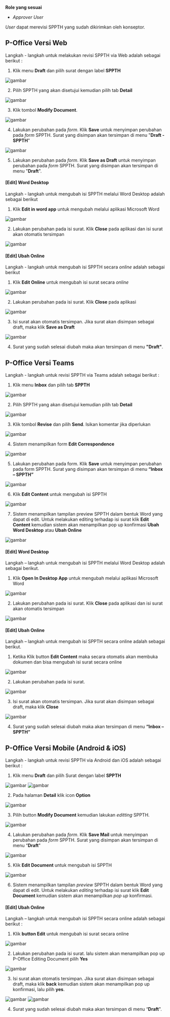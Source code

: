 **Role yang sesuai**

- *Approver User*

*User* dapat merevisi SPPTH yang sudah dikirimkan oleh konseptor. 

## **P-Office Versi Web**

Langkah - langkah untuk melakukan revisi SPPTH via Web adalah sebagai berikut :

1. Klik menu **Draft** dan pilih surat dengan label **SPPTH**

![gambar](SPPTH/SPPTH_Web/02TH35.png)

2. Pilih SPPTH yang akan disetujui kemudian pilih tab **Detail**

![gambar](SPPTH/SPPTH_Web/02TH36.png)

3. Klik tombol **Modify Document**.

![gambar](SPPTH/SPPTH_Web/02TH37.png)

4. Lakukan perubahan pada *form*. Klik **Save** untuk menyimpan perubahan pada *form* SPPTH. Surat yang disimpan akan tersimpan di menu "**Draft - SPPTH**"

![gambar](SPPTH/SPPTH_Web/02TH38.png)

5. Lakukan perubahan pada *form*. Klik **Save as Draft** untuk menyimpan perubahan pada *form* SPPTH. Surat yang disimpan akan tersimpan di menu "**Draft**".

#### **[Edit] Word Desktop**

Langkah - langkah untuk mengubah isi SPPTH melalui Word Desktop adalah sebagai berikut

1. Klik **Edit in word app** untuk mengubah melalui aplikasi Microsoft Word

![gambar](SPPTH/SPPTH_Web/02TH42.png)

2. Lakukan perubahan pada isi surat. Klik **Close** pada aplikasi dan isi surat akan otomatis tersimpan

![gambar](SPPTH/SPPTH_Web/02TH43.png)

#### **[Edit] Ubah Online**

Langkah - langkah untuk mengubah isi SPPTH secara *online* adalah sebagai berikut

1. Klik **Edit Online** untuk mengubah isi surat secara *online*

![gambar](SPPTH/SPPTH_Web/02TH44.png)

2. Lakukan perubahan pada isi surat. Klik **Close** pada aplikasi

![gambar](SPPTH/SPPTH_Web/02TH45.png)

3. Isi surat akan otomatis tersimpan. Jika surat akan disimpan sebagai draft, maka klik **Save as Draft**

![gambar](SPPTH/SPPTH_Web/02TH38.png)

4. Surat yang sudah selesai diubah maka akan tersimpan di menu **"Draft"**.

## **P-Office Versi Teams**

Langkah - langkah untuk revisi SPPTH via Teams adalah sebagai berikut :

1.	Klik menu **Inbox** dan pilih tab **SPPTH**

![gambar](SPPTH/SPPTH_Teams/SPPTH36.png)
 
2.	Pilih SPPTH yang akan disetujui kemudian pilih tab **Detail**

![gambar](SPPTH/SPPTH_Teams/SPPTH37.png)
 
3.	Klik tombol **Revise** dan pilih **Send**. Isikan komentar jika diperlukan

![gambar](SPPTH/SPPTH_Teams/SPPTH38.png)

4.	Sistem menampilkan form **Edit Correspondence**

![gambar](SPPTH/SPPTH_Teams/SPPTH39.png)

5.	Lakukan perubahan pada form. Klik **Save** untuk menyimpan perubahan pada form SPPTH. Surat yang disimpan akan tersimpan di menu **“Inbox – SPPTH”**

![gambar](SPPTH/SPPTH_Teams/SPPTH40.png)
 
6.	Klik **Edit Content** untuk mengubah isi SPPTH

![gambar](SPPTH/SPPTH_Teams/SPPTH41.png)
 
7.	Sistem menampilkan tampilan preview SPPTH dalam bentuk Word yang dapat di edit. Untuk melakukan editing terhadap isi surat klik **Edit Content** kemudian sistem akan menampilkan pop up konfirmasi **Ubah Word Desktop** atau **Ubah Online**

![gambar](SPPTH/SPPTH_Teams/SPPTH42.png)

#### **[Edit] Word Desktop**

Langkah – langkah untuk mengubah isi SPPTH melalui Word Desktop adalah sebagai berikut.

1.    Klik **Open In Desktop App** untuk mengubah melalui aplikasi Microsoft Word

![gambar](SPPTH/SPPTH_Teams/SPPTH43.png)

2.    Lakukan perubahan pada isi surat. Klik **Close** pada aplikasi dan isi surat akan otomatis tersimpan

![gambar](SPPTH/SPPTH_Teams/SPPTH44.png)

#### **[Edit] Ubah Online**

Langkah – langkah untuk mengubah isi SPPTH secara online adalah sebagai berikut.

1.    Ketika Klik button **Edit Content** maka secara otomatis akan membuka dokumen dan bisa mengubah isi surat secara online

![gambar](SPPTH/SPPTH_Teams/SPPTH45.png)

2.    Lakukan perubahan pada isi surat.

![gambar](SPPTH/SPPTH_Teams/SPPTH46.png)

3.    Isi surat akan otomatis tersimpan. Jika surat akan disimpan sebagai draft, maka klik **Close** 

![gambar](SPPTH/SPPTH_Teams/SPPTH47.png)

4.    Surat yang sudah selesai diubah maka akan tersimpan di menu **“Inbox – SPPTH”**

## **P-Office Versi Mobile (Android & iOS)**

Langkah - langkah untuk revisi SPPTH via Android dan iOS adalah sebagai berikut :

1. Klik menu **Draft** dan pilih Surat dengan label **SPPTH**

![gambar](SPPTH/SPPTH_Android/DraftSPPTH/02A01.jpg) ![gambar](SPPTH/SPPTH_Android/DraftSPPTH/02A02.jpg)

2. Pada halaman **Detail**  klik icon **Option**

![gambar](SPPTH/SPPTH_Android/DraftSPPTH/02A04.jpg)

3. Pilih button **Modify Document** kemudian lakukan _editting_ SPPTH.

![gambar](SPPTH/SPPTH_Android/DraftSPPTH/02A05.jpg)

4. Lakukan perubahan pada _form_. Klik **Save Mail** untuk menyimpan perubahan pada _form_ SPPTH. Surat yang disimpan akan tersimpan di menu “**Draft**"

![gambar](SPPTH/SPPTH_Android/DraftSPPTH/02A06.jpg) 

5. Klik **Edit Document** untuk mengubah isi SPPTH
   
![gambar](SPPTH/SPPTH_Android/DraftSPPTH/02A07.jpg)

6. Sistem menampilkan tampilan _preview_ SPPTH dalam bentuk Word yang dapat di edit. Untuk melakukan _editing_ terhadap isi surat klik **Edit Document** kemudian sistem akan menampilkan _pop up_ konfirmasi.

#### **[Edit] Ubah Online**

Langkah – langkah untuk mengubah isi SPPTH secara online adalah sebagai berikut :

1. Klik  **button Edit** untuk mengubah isi surat secara online

![gambar](SPPTH/SPPTH_Android/DraftSPPTH/02U01.jpg) 

2. Lakukan perubahan pada isi surat. lalu sistem akan menampilkan pop up P-Office Editing Document pilih **Yes**

![gambar](SPPTH/SPPTH_Android/DraftSPPTH/02U02.jpg)

3. Isi surat akan otomatis tersimpan. Jika surat akan disimpan sebagai draft, maka klik **back** kemudian sistem akan menampilkan pop up konfirmasi, lalu pilih **yes**. 

![gambar](SPPTH/SPPTH_Android/DraftSPPTH/02U03.jpg) ![gambar](SPPTH/SPPTH_Android/DraftSPPTH/02U04.jpg)

4. Surat yang sudah selesai diubah maka akan tersimpan di menu “**Draft**".


